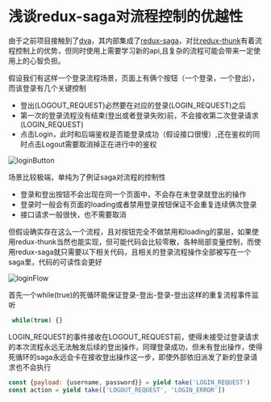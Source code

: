 # 浅谈redux-saga对流程控制的优越性

由于之前项目接触到了[dva](https://dvajs.com/)，其内部集成了[redux-saga](https://redux-saga.js.org/)，对比[redux-thunk](https://github.com/reduxjs/redux-thunk)有着流程控制上的优势，但同时使用上需要学习新的api,且复杂的流程可能会带来一定使用上的心智负担。



假设我们有这样一个登录流程场景，页面上有俩个按钮（一个登录，一个登出），而该登录有几个关键控制

* 登出(LOGOUT_REQUEST)必然要在对应的登录(LOGIN_REQUEST)之后
* 第一次的登录流程没有结束(登出或者登录失败)前，不会接收第二次登录请求(LOGIN_REQUEST)
* 点击Login，此时和后端鉴权是否能登录成功（假设接口很慢）,还在鉴权的同时点击Logout需要取消掉正在进行中的鉴权

![loginButton](http://qiniucdn.zrj1031.top/20200827203642.png)

场景比较极端，单纯为了例证saga对流程的控制性

* 登录和登出按钮不会出现在同一个页面中，不会存在未登录就登出的操作
* 登录时一般会有页面的loading或者禁用登录按钮保证不会重复连续俩次登录
* 接口请求一般很快，也不需要取消

但假设确实存在这么一个流程，且对按钮完全不做禁用和loading的蒙层，如果使用redux-thunk当然也能实现，但可能代码会比较零散，各种局部变量控制，而使用redux-saga就只需要以下相关代码，且相关的登录流程操作全部被写在一个saga里，代码的可读性会更好

![loginFlow](http://qiniucdn.zrj1031.top/loginFlow.png)

首先一个while(true)的死循环能保证登录-登出-登录-登出这样的重复流程事件监听

```javascript
 while(true) {}
```

LOGIN_REQUEST的事件接收在LOGOUT_REQUEST前，使得未接受过登录请求的本次流程永远无法触发后续的登出操作，同理登录成功，但未有登出操作，使得死循环的saga永远会卡在接收登出操作这一步，即使外部依旧派发了新的登录请求也不会执行

```javascript
const {payload: {username, password}} = yield take('LOGIN_REQUEST')
const action = yield take(['LOGOUT_REQUEST', 'LOGIN_ERROR'])
```



